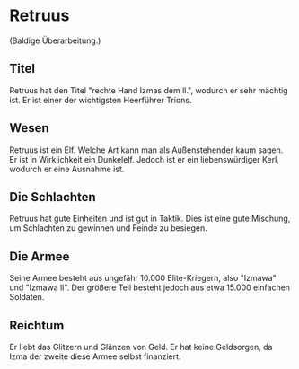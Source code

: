 # Retruus

(Baldige Überarbeitung.)

## Titel

Retruus hat den Titel "rechte Hand Izmas dem ll.", wodurch er sehr mächtig ist. Er ist einer der  wichtigsten Heerführer Trions.

## Wesen

Retruus ist ein Elf. Welche Art kann man als Außenstehender kaum sagen. Er ist in Wirklichkeit ein Dunkelelf. Jedoch ist er ein liebenswürdiger Kerl, wodurch er eine Ausnahme ist.

## Die Schlachten

Retruus hat gute Einheiten und ist gut in Taktik. Dies ist eine gute Mischung, um Schlachten zu gewinnen und Feinde zu besiegen.

## Die Armee

Seine Armee besteht aus ungefähr 10.000 Elite-Kriegern, also "Izmawa" und "Izmawa ll". Der größere Teil besteht jedoch aus etwa 15.000 einfachen Soldaten.

## Reichtum

Er liebt das Glitzern und Glänzen von Geld. Er hat keine Geldsorgen, da Izma der zweite diese Armee selbst finanziert.

